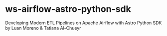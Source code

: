# ws-airflow-astro-python-sdk
Developing Modern ETL Pipelines on Apache Airflow with Astro Python SDK by Luan Moreno &amp; Tatiana Al-Chueyr

